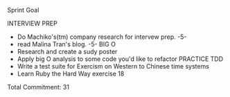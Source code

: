 Sprint Goal

 INTERVIEW PREP
 - Do Machiko's(tm) company research for intervew prep. -5-
 - read Malina Tran's blog. -5-
 BIG O
 - Research and create a sudy poster
 - Apply big O analysis to some code you'd like to refactor
 PRACTICE TDD
 - Write a test suite for Exercism on Western to Chinese time systems
 - Learn Ruby the Hard Way exercise 18

Total Commitment: 31
